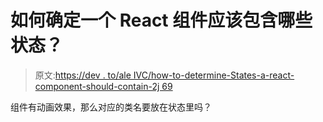 # 如何确定一个 React 组件应该包含哪些状态？

> 原文:[https://dev . to/ale IVC/how-to-determine-States-a-react-component-should-contain-2j 69](https://dev.to/aleivc/how-to-determine-which-states-a-react-component-should-contain-2j69)

组件有动画效果，那么对应的类名要放在状态里吗？